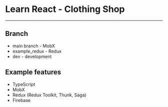 # Learn React - Clothing Shop

---

## Branch

- main branch - MobX
- example_redux - Redux
- dev - development

## Example features

- TypeScript
- MobX
- Redux (Redux Toolkit, Thunk, Saga)
- Firebase

